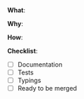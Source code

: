 <!-- user-event is moving. Please create new issues in dom-testing-library (https://github.com/testing-library/dom-testing-library). -->

<!-- What changes are being made? (What feature/bug is being fixed here?) -->

**What**:

<!-- Why are these changes necessary? -->

**Why**:

<!-- How were these changes implemented? -->

**How**:

<!-- Have you done all of these things?  -->

**Checklist**:

<!-- add "N/A" to the end of each line that's irrelevant to your changes -->
<!-- to check an item, place an "x" in the box like so: "- [x] Documentation" -->

- [ ] Documentation
- [ ] Tests
- [ ] Typings
- [ ] Ready to be merged
      <!-- In your opinion, is this ready to be merged as soon as it's reviewed? -->

<!-- feel free to add additional comments -->
